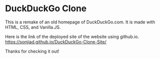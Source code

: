 # DuckDuckGo Clone

This is a remake of an old homepage of DuckDuckGo.com. It is made with HTML, CSS, and Vanilla.JS. 


Here is the link of the deployed site of the website using github.io. 
https://sonjiad.github.io/DuckDuckGo-Clone-Site/

Thanks for checking it out!
